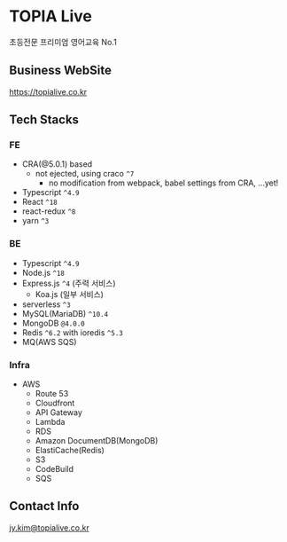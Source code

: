 # TOPIA Live

초등전문 프리미엄 영어교육 No.1

## Business WebSite
https://topialive.co.kr

## Tech Stacks
### FE
- CRA(@5.0.1) based
  - not ejected, using craco `^7`
    - no modification from webpack, babel settings from CRA, ...yet!
- Typescript `^4.9`
- React `^18`
- react-redux `^8`
- yarn `^3`

### BE
- Typescript `^4.9`
- Node.js `^18`
- Express.js `^4` (주력 서비스)
  - Koa.js (일부 서비스)
- serverless `^3`
- MySQL(MariaDB) `^10.4`
- MongoDB `@4.0.0`
- Redis `^6.2` with ioredis `^5.3`
- MQ(AWS SQS)

### Infra
- AWS
  - Route 53
  - Cloudfront
  - API Gateway
  - Lambda
  - RDS
  - Amazon DocumentDB(MongoDB)
  - ElastiCache(Redis)
  - S3
  - CodeBuild
  - SQS

## Contact Info
jy.kim@topialive.co.kr
